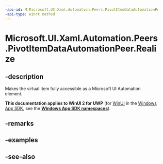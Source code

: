 ```yaml
---
-api-id: M:Microsoft.UI.Xaml.Automation.Peers.PivotItemDataAutomationPeer.Realize
-api-type: winrt method
---
```


<!-- Method syntax
public void Realize()
-->

# Microsoft.UI.Xaml.Automation.Peers.PivotItemDataAutomationPeer.Realize

## -description
Makes the virtual item fully accessible as a Microsoft UI Automation element.

**This documentation applies to WinUI 2 for UWP** (for [WinUI](/windows/apps/winui/winui3/) in the [Windows App SDK](/windows/apps/windows-app-sdk/), see the **[Windows App SDK namespaces](/windows/windows-app-sdk/api/winrt/)**).

## -remarks

## -examples

## -see-also
